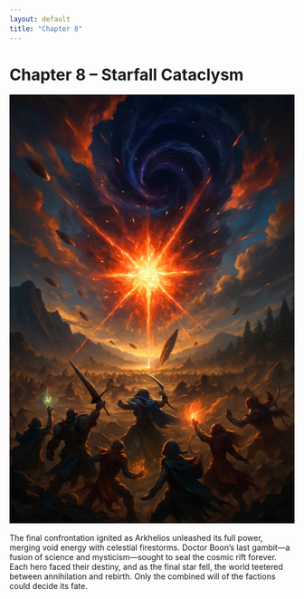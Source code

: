 ```yaml
---
layout: default
title: "Chapter 8"
---
```


# Chapter 8 – Starfall Cataclysm

![Chapter 8 Illustration](/assets/images/lore/chapter_8.png)

The final confrontation ignited as Arkhelios unleashed its full power, merging void energy with celestial firestorms. Doctor Boon’s last gambit—a fusion of science and mysticism—sought to seal the cosmic rift forever. Each hero faced their destiny, and as the final star fell, the world teetered between annihilation and rebirth. Only the combined will of the factions could decide its fate.
